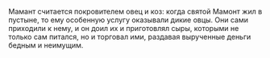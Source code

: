 Мамант считается покровителем овец и коз: когда святой Мамонт жил в пустыне, то ему особенную услугу ока­зывали дикие овцы. Они сами приходили к нему, и он доил их и приготовлял сыры, которыми не только сам питался, но и торговал ими, раздавая вырученные деньги бедным и неимущим.